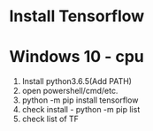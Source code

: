 # Install Tensorflow

# Windows 10 - cpu
1. Install python3.6.5(Add PATH)
2. open powershell/cmd/etc.
3. python -m pip install tensorflow
4. check install - python -m pip list
5. check list of TF
